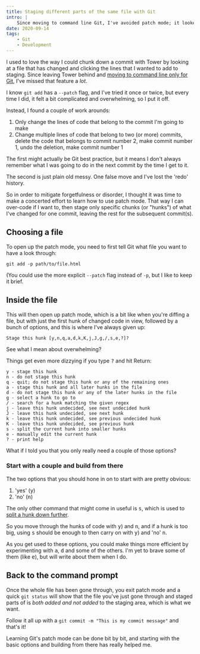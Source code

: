 ```yaml
---
title: Staging different parts of the same file with Git
intro: |
    Since moving to command line Git, I've avoided patch mode; it looked too complicated. Turns out it's really not, and very much worth learning.
date: 2020-09-14
tags:
    - Git
    - Development
---
```


I used to love the way I could chunk down a commit with Tower by looking at a file that has changed and clicking the lines that I wanted to add to staging. Since leaving Tower behind and [moving to command line only for Git](/blog/getting-to-grips-with-git), I've missed that feature a *lot*.

I know `git add` has a `--patch` flag, and I've tried it once or twice, but every time I did, it felt a bit complicated and overwhelming, so I put it off.

Instead, I found a couple of work arounds:

1. Only change the lines of code that belong to the commit I'm going to make
2. Change multiple lines of code that belong to two (or more) commits, delete the code that belongs to commit number 2, make commit number 1, undo the deletion, make commit number 1

The first might actually be Git best practice, but it means I don't always remember what I was going to do in the next commit by the time I get to it.

The second is just plain old messy. One false move and I've lost the 'redo' history.

So in order to mitigate forgetfulness or disorder, I thought it was time to make a concerted effort to learn how to use patch mode. That way I can over-code if I want to, then stage only specific chunks (or "hunks") of what I've changed for one commit, leaving the rest for the subsequent commit(s).


## Choosing a file

To open up the patch mode, you need to first tell Git what file you want to have a look through:

```git
git add -p path/to/file.html
```

(You could use the more explicit `--patch` flag instead of `-p`, but I like to keep it brief.


## Inside the file

This will then open up patch mode, which is a bit like when you're diffing a file, but with just the first hunk of changed code in view, followed by a bunch of options, and this is where I've always given up:

```git
Stage this hunk [y,n,q,a,d,k,K,j,J,g,/,s,e,?]?
```

See what I mean about overwhelming?

Things get even more dizzying if you type <kbd>?</kbd> and hit Return:

```git
y - stage this hunk
n - do not stage this hunk
q - quit; do not stage this hunk or any of the remaining ones
a - stage this hunk and all later hunks in the file
d - do not stage this hunk or any of the later hunks in the file
g - select a hunk to go to
/ - search for a hunk matching the given regex
j - leave this hunk undecided, see next undecided hunk
J - leave this hunk undecided, see next hunk
k - leave this hunk undecided, see previous undecided hunk
K - leave this hunk undecided, see previous hunk
s - split the current hunk into smaller hunks
e - manually edit the current hunk
? - print help
```

What if I told you that you only really need a couple of those options?


### Start with a couple and build from there

The two options that you should hone in on to start with are pretty obvious:

1. 'yes' (<kbd>y</kbd>)
2. 'no' (<kbd>n</kbd>)

The only other command that might come in useful is <kbd>s</kbd>, which is used to [split a hunk down further](/blog/splitting-a-hunk-in-gits-patch-mode).

So you move through the hunks of code with <kbd>y</kbd>) and <kbd>n</kbd>, and if a hunk is too big, using <kbd>s</kbd> should be enough to then carry on with <kbd>y</kbd>) and 'no' <kbd>n</kbd>.

As you get used to these options, you could make things more efficient by experimenting with <kbd>a</kbd>, <kbd>d</kbd> and some of the others. I'm yet to brave some of them (like <kbd>e</kbd>), but will write about them when I do.


## Back to the command prompt

Once the whole file has been gone through, you exit patch mode and a quick `git status` will show that the file you've just gone through and staged parts of is *both added and not added* to the staging area, which is what we want.

Follow it all up with a `git commit -m "This is my commit message"` and that's it!

Learning Git's patch mode can be done bit by bit, and starting with the basic options and building from there has really helped me.
